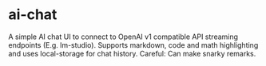 # ai-chat
A simple AI chat UI to connect to OpenAI v1 compatible API streaming endpoints (E.g. lm-studio). Supports markdown, code and math highlighting and uses local-storage for chat history. Careful: Can make snarky remarks.
